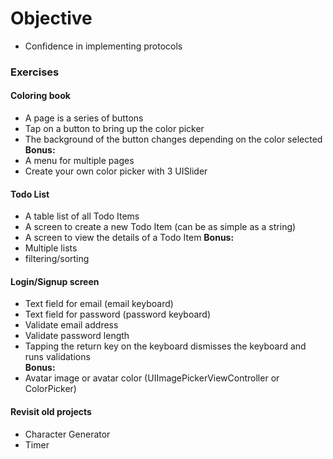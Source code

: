 # Objective 
* Confidence in implementing protocols

### Exercises

#### Coloring book
* A page is a series of buttons
* Tap on a button to bring up the color picker
* The background of the button changes depending on the color selected  
**Bonus:**
* A menu for multiple pages
* Create your own color picker with 3 UISlider 

#### Todo List
* A table list of all Todo Items
* A screen to create a new Todo Item (can be as simple as a string)
* A screen to view the details of a Todo Item
**Bonus:**  
* Multiple lists
* filtering/sorting

#### Login/Signup screen
* Text field for email (email keyboard)
* Text field for password (password keyboard)
* Validate email address
* Validate password length
* Tapping the return key on the keyboard dismisses the keyboard and runs validations  
**Bonus:**
* Avatar image or avatar color (UIImagePickerViewController or ColorPicker)

#### Revisit old projects
* Character Generator
* Timer
